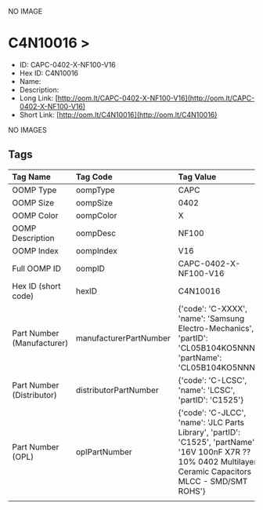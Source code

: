 


  
NO IMAGE  
# C4N10016 > 

- ID: CAPC-0402-X-NF100-V16
- Hex ID: C4N10016
- Name: 
- Description: 
- Long Link: [http://oom.lt/CAPC-0402-X-NF100-V16](http://oom.lt/CAPC-0402-X-NF100-V16)
- Short Link: [http://oom.lt/C4N10016](http://oom.lt/C4N10016)
  
NO IMAGES  
## Tags
  

|Tag Name|Tag Code|Tag Value|
| :--- | :--- | :--- |
|OOMP Type|oompType|CAPC|
|OOMP Size|oompSize|0402|
|OOMP Color|oompColor|X|
|OOMP Description|oompDesc|NF100|
|OOMP Index|oompIndex|V16|
|Full OOMP ID|oompID|CAPC-0402-X-NF100-V16|
|Hex ID (short code)|hexID|C4N10016|
|Part Number (Manufacturer)|manufacturerPartNumber|{'code': 'C-XXXX', 'name': 'Samsung Electro-Mechanics', 'partID': 'CL05B104KO5NNNC', 'partName': 'CL05B104KO5NNNC'}|
|Part Number (Distributor)|distributorPartNumber|{'code': 'C-LCSC', 'name': 'LCSC', 'partID': 'C1525'}|
|Part Number (OPL)|oplPartNumber|{'code': 'C-JLCC', 'name': 'JLC Parts Library', 'partID': 'C1525', 'partName': '16V 100nF X7R ??10% 0402  Multilayer Ceramic Capacitors MLCC - SMD/SMT ROHS'}|
||||
